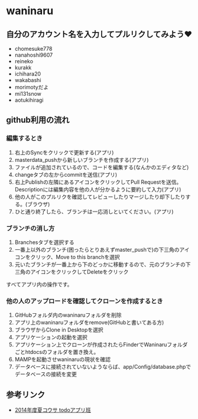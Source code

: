 # waninaru
## 自分のアカウント名を入力してプルリクしてみよう♥

* chomesuke778
* nanahoshi9607
* reineko
* kurakk
* ichihara20
* wakabashi
* morimotyだよ
* mi131snow
* aotukihiragi

## github利用の流れ
### 編集するとき
1. 右上のSyncをクリックで更新する(アプリ)
2. masterdata_pushから新しいブランチを作成する(アプリ)
3. ファイルが追加されているので、コードを編集する(なんかのエディタなど)
4. changeタブの左からcommitを送信(アプリ)
5. 右上Publishの左隣にあるアイコンをクリックしてPull Requestを送信。Descriptionには編集内容を他の人が分かるように要約して入力(アプリ)
6. 他の人がこのプルリクを確認してレビューしたりマージしたり却下したりする。(ブラウザ)
7. ひと通り終了したら、ブランチは一応消しといてください。(アプリ)

### ブランチの消し方
1. Branchesタブを選択する
2. 一番上以外のブランチ(困ったらとりあえずmaster_pushで)の下三角のアイコンをクリック、Move to this branchを選択
3. 元いたブランチが一番上から下のどっかに移動するので、元のブランチの下三角のアイコンをクリックしてDeleteをクリック

すべてアプリ内の操作です。

### 他の人のアップロードを確認してクローンを作成するとき
1. GitHubフォルダ内のwaninaruフォルダを削除
2. アプリ上のwaninaruフォルダをremove(GitHubと書いてある方)
3. ブラウザからClone in Desktopを選択
4. アプリケーションの起動を選択
5. アプリケーション上でクローンが作成されたらFinderでWaninaruフォルダごとhtdocsのフォルダを置き換え。
6. MAMPを起動させwaninaruの現状を確認
7. データベースに接続されていないようならば、app/Config/database.phpでデータベースの接続を変更

## 参考リンク
* [2014年度夏コウサ todoアプリ班](https://github.com/takuminnnn/todo_app/wiki)